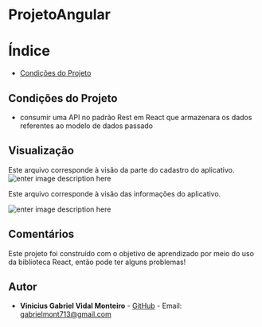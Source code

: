
# ProjetoAngular

# Índice

 - [Condições do Projeto](https://github.com/Gabriel-Monteiro7/projetoAngular#Condições-do-Projeto)

## Condições do Projeto

 - consumir uma API no padrão Rest em React que armazenara os
dados referentes ao modelo de dados passado

## Visualização

Este arquivo corresponde à visão da parte do cadastro do aplicativo.
![enter image description here](https://lh3.googleusercontent.com/NPaEGT9S_UqRbjXVev60PSUYUIPk37XbfjLiSH5ASjZ42cv5yOPOnChVOfUIDxbd_IBpmXpcIHBs)


Este arquivo corresponde à visão das informações do aplicativo.

![enter image description here](https://lh3.googleusercontent.com/Aj6k5_ohGHXSGlnxQg_drFKhS9JxEJgIIyC7afAQRW53kbZKr8uX8aeJfDP0bDStsFjTbiHfCXSU)

## Comentários
Este projeto foi construído com o objetivo de aprendizado por meio do uso da biblioteca React, então pode ter alguns problemas! 

## Autor
- **Vinicius Gabriel Vidal Monteiro** - [GitHub](https://github.com/Gabriel-Monteiro7) - Email: [gabrielmont713@gmail.com](mailto:gabrielmont713@gmail.com)



